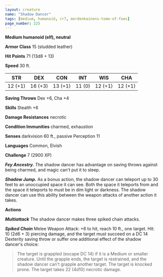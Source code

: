 ```yaml
---
layout: creature
name: "Shadow Dancer"
tags: [medium, humanoid, cr7, mordenkainens-tome-of-foes]
page_number: 225
---
```


**Medium humanoid (elf), neutral**

**Armor Class** 15 (studded leather)

**Hit Points** 71  (13d8 + 13)

**Speed** 30 ft.

|   STR   |   DEX   |   CON   |   INT   |   WIS   |   CHA   |
|:-------:|:-------:|:-------:|:-------:|:-------:|:-------:|
| 12 (+1) | 16 (+3) | 13 (+1) | 11 (0) | 12 (+1) | 12 (+1) |

**Saving Throws** Dex +6, Cha +4

**Skills** Stealth +6

**Damage Resistances** necrotic

**Condition Immunities** charmed, exhaustion

**Senses** darkvision 60 ft., passive Perception 11

**Languages** Common, Elvish

**Challenge** 7 (2900 XP)

***Fey Ancestry.*** The shadow dancer has advantage on saving throws against being charmed, and magic can't put it to sleep.

***Shadow Jump.*** As a bonus action, the shadow dancer can teleport up to 30 feet to an unoccupied space it can see. Both the space it teleports from and the space it teleports to must be in dim light or darkness. The shadow dancer can use this ability between the weapon attacks of another action it takes.

**Actions**

***Multiattack*** The shadow dancer makes three spiked chain attacks.

***Spiked Chain*** Melee Weapon Attack: +6 to hit, reach 10 ft., one target. Hit: 10 (2d6 + 3) piercing damage, and the target must succeed on a DC 14 Dexterity saving throw or suffer one additional effect of the shadow dancer's choice:
> The target is grappled (escape DC 14) if it is a Medium or smaller creature. Until the grapple ends, the target is restrained, and the shadow dancer can't grapple another target.
> The target is knocked prone.
> The target takes 22 (4d10) necrotic damage.